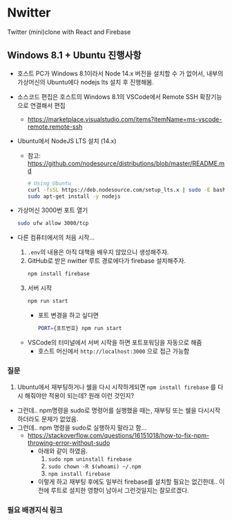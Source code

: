 # Nwitter

Twitter (mini)clone with React and Firebase



## Windows 8.1 + Ubuntu 진행사항
* 호스트 PC가 Windows 8.1이라서 Node 14.x 버전을 설치할 수 가 없어서, 내부의 가상머신의 Ubuntu에다 nodejs lts 설치 후 진행해봄.
* 소스코드 편집은 호스트의 Windows 8.1의 VSCode에서 Remote SSH 확장기능으로 연결해서 편집
  * https://marketplace.visualstudio.com/items?itemName=ms-vscode-remote.remote-ssh
* Ubuntu에서 NodeJS LTS 설치 (14.x)
  * 참고: https://github.com/nodesource/distributions/blob/master/README.md
    ```bash
    # Using Ubuntu  
    curl -fsSL https://deb.nodesource.com/setup_lts.x | sudo -E bash -
    sudo apt-get install -y nodejs
    ```

* 가상머신 3000번 포트 열기
  ```bash
  sudo ufw allow 3000/tcp
  ```
  
* 다른 컴퓨터에서의 처음 시작...
  1. `.env`의 내용은 아직 대책을 배우지 않았으니 생성해주자.
  2. GitHub로 받은 nwitter 루트 경로에다가 firebase 설치해주자. 
      ```bash
      npm install firebase
      ```
  3. 서버 시작
      ```bash
      npm run start
      ```
      * 포트 변경을 하고 싶다면
        ```bash
        PORT={포트번호} npm run start       
        ``` 
  * VSCode의 터미널에서 서버 시작을 하면 포트포워딩을 자동으로 해줌
    * 호스트 머신에서 `http://localhost:3000` 으로 접근 가능함

### 질문
1. Ubuntu에서 재부팅하거나 쉘을 다시 시작하게되면 `npm install firebase` 를 다시 해줘야만 적용이 되는데? 원래 이런 것인지?
  * 그런데.. npm명령을 sudo로 명령어를 실행했을 때는, 재부팅 또는 쉘을 다시시작하더라도 문제가 없었음.
  * 그런데.. npm 명령을 sudo로 실행하지 말라고 함...
    * https://stackoverflow.com/questions/16151018/how-to-fix-npm-throwing-error-without-sudo
      * 아래와 같이 하였음.
        1. `sudo npm uninstall firebase`
        2. `sudo chown -R $(whoami) ~/.npm`
        3. `npm install firebase` 
      * 이렇게 하고 재부팅 후에도 일부러 firebase를 설치할 필요는 없긴한데.. 이전에 루트로 설치한 영향이 남아서 그런것일지는 잘모르겠다.


### 필요 배경지식 링크


